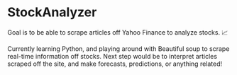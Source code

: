 # StockAnalyzer

Goal is to be able to scrape articles off Yahoo Finance to analyze stocks. 📈

Currently learning Python, and playing around with Beautiful soup to scrape real-time information off stocks. Next step would be to interpret articles scraped off the site, and make forecasts, predictions, or anything related!
